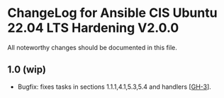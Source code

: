 # ChangeLog for Ansible CIS Ubuntu 22.04 LTS Hardening V2.0.0
All noteworthy changes should be documented in this file.

## 1.0 (wip)
- Bugfix: fixes tasks in sections 1.1.1,4.1,5.3,5.4 and handlers [[GH-3](https://github.com/alivx/CIS-Ubuntu-22.04-Ansible/pull/3)].

